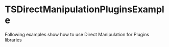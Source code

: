# TSDirectManipulationPluginsExample
Following examples show how to use Direct Manipulation for Plugins libraries
